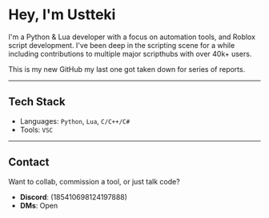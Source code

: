 # Hey, I'm Ustteki

I'm a Python & Lua developer with a focus on automation tools, and Roblox script development. I've been deep in the scripting scene for a while including contributions to multiple major scripthubs with over 40k+ users. 

This is my new GitHub my last one got taken down for series of reports.

---

##  Tech Stack

-  Languages: `Python`, `Lua`, `C/C++/C#`
-  Tools: `VSC`

---

##  Contact

Want to collab, commission a tool, or just talk code?

- **Discord**: (185410698124197888)
- **DMs**: Open
